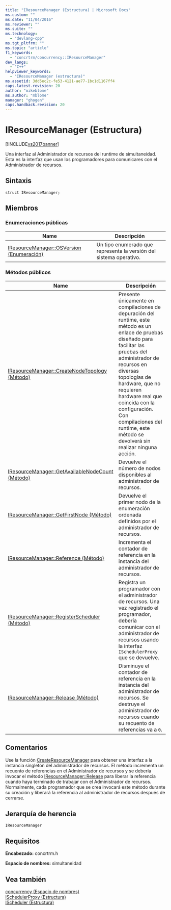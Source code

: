```yaml
---
title: "IResourceManager (Estructura) | Microsoft Docs"
ms.custom: ""
ms.date: "11/04/2016"
ms.reviewer: ""
ms.suite: ""
ms.technology: 
  - "devlang-cpp"
ms.tgt_pltfrm: ""
ms.topic: "article"
f1_keywords: 
  - "concrtrm/concurrency::IResourceManager"
dev_langs: 
  - "C++"
helpviewer_keywords: 
  - "IResourceManager (estructura)"
ms.assetid: 3dd5ec2c-fe53-4121-ae77-1bc1d1167ff4
caps.latest.revision: 20
author: "mikeblome"
ms.author: "mblome"
manager: "ghogen"
caps.handback.revision: 20
---
```

# IResourceManager (Estructura)
[!INCLUDE[vs2017banner](../../../assembler/inline/includes/vs2017banner.md)]

Una interfaz al Administrador de recursos del runtime de simultaneidad.  Esta es la interfaz que usan los programadores para comunicares con el Administrador de recursos.  
  
## Sintaxis  
  
```  
struct IResourceManager;  
```  
  
## Miembros  
  
### Enumeraciones públicas  
  
|Name|Descripción|  
|----------|-----------------|  
|[IResourceManager::OSVersion \(Enumeración\)](../Topic/IResourceManager::OSVersion%20Enumeration.md)|Un tipo enumerado que representa la versión del sistema operativo.|  
  
### Métodos públicos  
  
|Name|Descripción|  
|----------|-----------------|  
|[IResourceManager::CreateNodeTopology \(Método\)](../Topic/IResourceManager::CreateNodeTopology%20Method.md)|Presente únicamente en compilaciones de depuración del runtime, este método es un enlace de pruebas diseñado para facilitar las pruebas del administrador de recursos en diversas topologías de hardware, que no requieren hardware real que coincida con la configuración.  Con compilaciones del runtime, este método se devolverá sin realizar ninguna acción.|  
|[IResourceManager::GetAvailableNodeCount \(Método\)](../Topic/IResourceManager::GetAvailableNodeCount%20Method.md)|Devuelve el número de nodos disponibles al administrador de recursos.|  
|[IResourceManager::GetFirstNode \(Método\)](../Topic/IResourceManager::GetFirstNode%20Method.md)|Devuelve el primer nodo de la enumeración ordenada definidos por el administrador de recursos.|  
|[IResourceManager::Reference \(Método\)](../Topic/IResourceManager::Reference%20Method.md)|Incrementa el contador de referencia en la instancia del administrador de recursos.|  
|[IResourceManager::RegisterScheduler \(Método\)](../Topic/IResourceManager::RegisterScheduler%20Method.md)|Registra un programador con el administrador de recursos.  Una vez registrado el programador, debería comunicar con el administrador de recursos usando la interfaz `ISchedulerProxy` que se devuelve.|  
|[IResourceManager::Release \(Método\)](../Topic/IResourceManager::Release%20Method.md)|Disminuye el contador de referencia en la instancia del administrador de recursos.  Se destruye el administrador de recursos cuando su recuento de referencias va a `0`.|  
  
## Comentarios  
 Use la función [CreateResourceManager](../Topic/CreateResourceManager%20Function.md) para obtener una interfaz a la instancia singleton del administrador de recursos.  El método incrementa un recuento de referencias en el Administrador de recursos y se debería invocar el método [IResourceManager::Release](../Topic/IResourceManager::Release%20Method.md) para liberar la referencia cuando haya terminado de trabajar con el Administrador de recursos.  Normalmente, cada programador que se crea invocará este método durante su creación y liberará la referencia al administrador de recursos después de cerrarse.  
  
## Jerarquía de herencia  
 `IResourceManager`  
  
## Requisitos  
 **Encabezado:** concrtrm.h  
  
 **Espacio de nombres:** simultaneidad  
  
## Vea también  
 [concurrency \(Espacio de nombres\)](../../../parallel/concrt/reference/concurrency-namespace.md)   
 [ISchedulerProxy \(Estructura\)](../../../parallel/concrt/reference/ischedulerproxy-structure.md)   
 [IScheduler \(Estructura\)](../../../parallel/concrt/reference/ischeduler-structure.md)